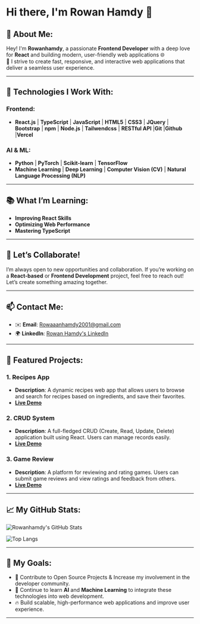 # Hi there, I'm Rowan Hamdy 👋


## 🔧 About Me:
Hey! I'm **Rowanhamdy**, a passionate **Frontend Developer** with a deep love for **React** and building modern, user-friendly web applications 🌐  
🚀 I strive to create fast, responsive, and interactive web applications that deliver a seamless user experience.

---

## 🚀 Technologies I Work With:

### Frontend:
- **React.js** | **TypeScript** | **JavaScript** | **HTML5** | **CSS3** | **JQuery** | **Bootstrap** |  **npm** | **Node.js** | **Tailwendcss** | **RESTful API** |**Git** |**Github** |**Vercel**
### AI & ML:
- **Python** | **PyTorch** | **Scikit-learn** | **TensorFlow**
- **Machine Learning** | **Deep Learning** | **Computer Vision (CV)** | **Natural Language Processing (NLP)**


---

## 📚 What I’m Learning:

- **Improving React Skills**
- **Optimizing Web Performance**
- **Mastering TypeScript**

---

## 👯 Let’s Collaborate!

I’m always open to new opportunities and collaboration. If you’re working on a **React-based** or **Frontend Development** project, feel free to reach out! Let’s create something amazing together.

---


## 📫 Contact Me:

- ✉️ **Email**: [Rowaaanhamdy2001@gmail.com](mailto:Rowaaanhamdy2001@gmail.com)
- 🌍 **LinkedIn**: [Rowan Hamdy's LinkedIn](https://www.linkedin.com/in/rowan-hamdy-morshdey)

---

## 📂 Featured Projects:

### 1. **Recipes App**
   - **Description**: A dynamic recipes web app that allows users to browse and search for recipes based on ingredients, and save their favorites.
   - **[Live Demo](https://rowanhamdy.github.io/Recipes/)**

### 2. **CRUD System**
   - **Description**: A full-fledged CRUD (Create, Read, Update, Delete) application built using React. Users can manage records easily.
   - **[Live Demo](https://rowanhamdy.github.io/Crud-System/)**

### 3. **Game Review**
   - **Description**: A platform for reviewing and rating games. Users can submit game reviews and view ratings and feedback from others.
   - **[Live Demo](https://rowanhamdy.github.io/GameReview/)**


---

## 📈 My GitHub Stats:

![Rowanhamdy's GitHub Stats](https://github-readme-stats.vercel.app/api?username=Rowanhamdy&show_icons=true&count_private=true&hide=prs&theme=radical)

![Top Langs](https://github-readme-stats.vercel.app/api/top-langs/?username=Rowanhamdy&layout=compact&theme=radical)

---

## 🎯 My Goals:

- 🚀 Contribute to Open Source Projects & Increase my involvement in the developer community.
- 🌱 Continue to learn **AI** and **Machine Learning** to integrate these technologies into web development.
- 🔥 Build scalable, high-performance web applications and improve user experience.

---
